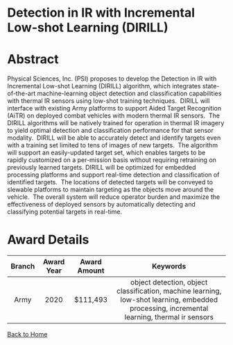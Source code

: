 
Detection in IR with Incremental Low-shot Learning (DIRILL)
===========================================================

# Abstract


Physical Sciences, Inc. (PSI) proposes to develop the Detection in IR with Incremental Low-shot Learning (DIRILL) algorithm, which integrates state-of-the-art machine-learning object detection and classification capabilities with thermal IR sensors using low-shot training techniques.  DIRILL will interface with existing Army platforms to support Aided Target Recognition (AiTR) on deployed combat vehicles with modern thermal IR sensors.  The DIRILL algorithms will be natively trained for operation in thermal IR imagery to yield optimal detection and classification performance for that sensor modality.  DIRILL will be able to accurately detect and identify targets even with a training set limited to tens of images of new targets.  The algorithm will support an easily-updated target set, which enables targets to be rapidly customized on a per-mission basis without requiring retraining on previously learned targets. DIRILL will be optimized for embedded processing platforms and support real-time detection and classification of identified targets.  The locations of detected targets will be conveyed to slewable platforms to maintain targeting as the objects move around the vehicle.  The overall system will reduce operator burden and maximize the effectiveness of deployed sensors by automatically detecting and classifying potential targets in real-time.  

# Award Details

|Branch|Award Year|Award Amount|Keywords|
| :---: | :---: | :---: | :---: |
|Army|2020|$111,493|object detection, object classification, machine learning, low-shot learning, embedded processing, incremental learning, thermal ir sensors|
  
  


[Back to Home](https://github.com/chrischow/dod_sbir_awards/Reports/CC/#1069)